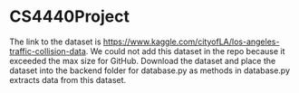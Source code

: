 # CS4440Project

The link to the dataset is https://www.kaggle.com/cityofLA/los-angeles-traffic-collision-data. We could not add this dataset in the repo because it exceeded the max size for GitHub. Download the dataset and place the dataset into the backend folder for database.py as methods in database.py extracts data from this dataset.
